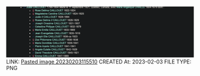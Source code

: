 ![Pasted image 20230203115510](../../genealogy/attachments/Pasted%20image%2020230203115510.png)
LINK: [Pasted image 20230203115510](../../genealogy/attachments/Pasted%20image%2020230203115510.png)
CREATED At: 2023-02-03
FILE TYPE: PNG
